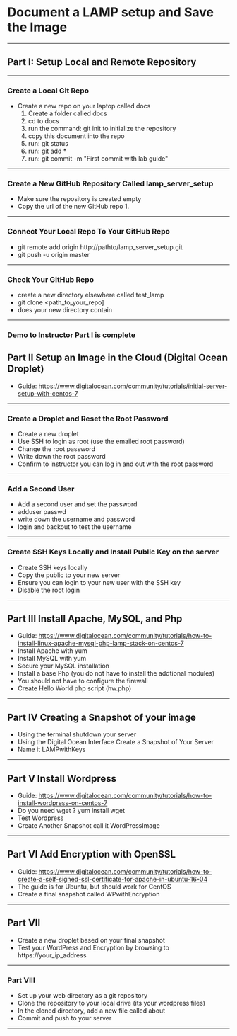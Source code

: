 # Document a LAMP setup and Save the Image
---

## Part I: Setup Local and Remote Repository
---

### Create a Local Git Repo
- Create a new repo on your laptop called docs
	1. Create a folder called docs
	2. cd to docs
	3. run the command: git init to initialize the repository
	4. copy this document into the repo
	5. run: git status
	6. run: git add *
	7. run: git commit -m "First commit with lab guide"
---

### Create a New GitHub Repository Called lamp_server_setup
- Make sure the repository is created empty
- Copy the url of the new GitHub repo
   1. 
---

### Connect Your Local Repo To Your GitHub Repo
- git remote add origin http://pathto/lamp_server_setup.git
- git push -u origin master
---

### Check Your GitHub Repo
- create a new directory elsewhere called test_lamp
- git clone <path_to_your_repo]
- does your new directory contain 
---

### Demo to Instructor Part I is complete

## Part II Setup an Image in the Cloud (Digital Ocean Droplet)
- Guide: https://www.digitalocean.com/community/tutorials/initial-server-setup-with-centos-7
---

### Create a Droplet and Reset the Root Password
- Create a new droplet
- Use SSH to login as root (use the emailed root password)
- Change the root password
- Write down the root password
- Confirm to instructor you can log in and out with the root password
---

### Add a Second User
- Add a second user and set the password 
- adduser <username> passwd <username>
- write down the username and password
- login and backout to test the username
---

### Create SSH Keys Locally and Install Public Key on the server
- Create SSH keys locally
- Copy the public to your new server
- Ensure you can login to your new user with the SSH key
- Disable the root login
---

## Part III Install Apache, MySQL, and Php
- Guide: https://www.digitalocean.com/community/tutorials/how-to-install-linux-apache-mysql-php-lamp-stack-on-centos-7
- Install Apache with yum
- Install MySQL with yum
- Secure your MySQL installation
- Install a base Php (you do not have to install the addtional modules)
- You should not have to configure the firewall
- Create Hello World php script (hw.php)
---

## Part IV Creating a Snapshot of your image
- Using the terminal shutdown your server
- Using the Digital Ocean Interface Create a Snapshot of Your Server
- Name it LAMPwithKeys
---

## Part V Install Wordpress
- Guide: https://www.digitalocean.com/community/tutorials/how-to-install-wordpress-on-centos-7
- Do you need wget ? yum install wget
- Test Wordpress
- Create Another Snapshot call it WordPressImage
---

## Part VI Add Encryption with OpenSSL
- Guide: https://www.digitalocean.com/community/tutorials/how-to-create-a-self-signed-ssl-certificate-for-apache-in-ubuntu-16-04
- The guide is for Ubuntu, but should work for CentOS
- Create a final snapshot called WPwithEncryption
---

## Part VII
- Create a new droplet based on your final snapshot 
- Test your WordPress and Encryption by browsing to https://your_ip_address
---

### Part VIII
- Set up your web directory as a git repository
- Clone the repository to your local drive (its your wordpress files)
- In the cloned directory, add a new file called about
- Commit and push to your server
---


